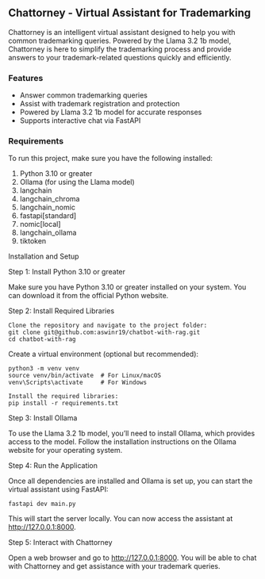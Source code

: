 ## Chattorney - Virtual Assistant for Trademarking

Chattorney is an intelligent virtual assistant designed to help you with common trademarking queries. Powered by the Llama 3.2 1b model, Chattorney is here to simplify the trademarking process and provide answers to your trademark-related questions quickly and efficiently.

### Features

- Answer common trademarking queries
- Assist with trademark registration and protection
- Powered by Llama 3.2 1b model for accurate responses
- Supports interactive chat via FastAPI

### Requirements

To run this project, make sure you have the following installed:

1) Python 3.10 or greater
2) Ollama (for using the Llama model)
3) langchain
4) langchain_chroma
5) langchain_nomic
6) fastapi[standard]
7) nomic[local]
8) langchain_ollama
9) tiktoken

Installation and Setup

Step 1: Install Python 3.10 or greater

Make sure you have Python 3.10 or greater installed on your system. You can download it from the official Python website.

Step 2: Install Required Libraries

```
Clone the repository and navigate to the project folder: 
git clone git@github.com:aswinr19/chatbot-with-rag.git
cd chatbot-with-rag
```

Create a virtual environment (optional but recommended):

```
python3 -m venv venv
source venv/bin/activate  # For Linux/macOS
venv\Scripts\activate     # For Windows

Install the required libraries:
pip install -r requirements.txt
```

Step 3: Install Ollama

To use the Llama 3.2 1b model, you’ll need to install Ollama, which provides access to the model. Follow the installation instructions on the Ollama website for your operating system.

Step 4: Run the Application

Once all dependencies are installed and Ollama is set up, you can start the virtual assistant using FastAPI:
```
fastapi dev main.py
```
This will start the server locally. You can now access the assistant at http://127.0.0.1:8000.

Step 5: Interact with Chattorney

Open a web browser and go to http://127.0.0.1:8000. You will be able to chat with Chattorney and get assistance with your trademark queries.

